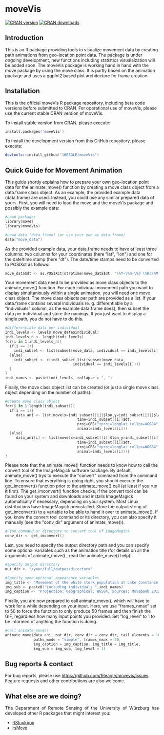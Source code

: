 # moveVis
[![CRAN version](https://www.r-pkg.org/badges/version/moveVis)](https://CRAN.R-project.org/package=moveVis)
[![CRAN downloads](https://cranlogs.r-pkg.org/badges/last-month/moveVis?color=brightgreen)](https://CRAN.R-project.org/package=moveVis)

## Introduction

This is an R package providing tools to visualize movement data by creating path animations from geo-location point data. The package is under ongoing development, new functions including statistics visualaization will be added soon. The moveVis package is working hand in hand with the move package by using the move class. It is partly based on the animation package and uses a ggplot2 based plot architecture for frame creation.

## Installation

This is the official moveVis R package repository, including beta code versions before submitted to CRAN. For operational use of moveVis, please use the current stable CRAN version of moveVis.

To install stable version from CRAN, please execute:

```s
install.packages('moveVis')
```

To install the development version from this GitHub repository, please execute:

```s
devtools::install_github("16EAGLE/moveVis")
```

## Quick Guide for Movement Animation

This guide shortly explains how to prepare your own geo-location point data for the animate_move() function by creating a move class object from a data.frame class object. As an example, the provided example data (data.frame) are used. Instead, you could use any similar prepared data of yours. First, you will need to load the move and the moveVis package and possibly the example data:

```s
#Load packages
library(move)
library(moveVis)

#Load data (data.frame) (or use your own as data.frame)
data("move_data")
```

As the provided example data, your data.frame needs to have at least three columns: two columns for your coordinates (here "lat", "lon") and one for the date/time stamp (here "dt"). The date/time stamps need to be converted to POSIXct as follows:

```s
move_data$dt <- as.POSIXct(strptime(move_data$dt, "\%Y-\%m-\%d \%H:\%M:\%S", tz = "UTC"))
```

Your movement data need to be provided as move class objects to the animate_move() function. For each individual movement path you want to display simultaniously within a single animation, you will need one move class object. The move class objects per path are provided as a list. If your data.frame contains several individuals (e. g. differentiable by a "individuals" column, as the example data.frame does), then subset the data per individual and store the namings. If you just want to display a single path, you do not have to do this.

```s
#Differentiate data per individual
indi_levels <- levels(move_data$individual)
indi_levels_n <- length(indi_levels)
for(i in 1:indi_levels_n){
  if(i == 1){
    indi_subset <- list(subset(move_data, individual == indi_levels[i]))
  }else{
    indi_subset <- c(indi_subset,list(subset(move_data,
                               individual == indi_levels[i])))
  }
}
indi_names <- paste(indi_levels, collapse = ", ")
```

Finally, the move class object list can be created (or just a single move class object depending on the number of paths):

```s
#Create move class object
for(i in 1:length(indi_subset)){
  if(i == 1){
     data_ani <- list(move(x=indi_subset[[i]]$lon,y=indi_subset[[i]]$lat,
                                 time=indi_subset[[i]]$dt,
                                 proj=CRS("+proj=longlat +ellps=WGS84"),
                                 animal=indi_levels[i]))
  }else{
     data_ani[i] <- list(move(x=indi_subset[[i]]$lon,y=indi_subset[[i]]$lat,
                                 time=indi_subset[[i]]$dt,
                                 proj=CRS("+proj=longlat +ellps=WGS84"),
                                 animal=indi_levels[i]))}
}
```

Please note that the animate_move() function needs to know how to call the convert tool of the ImageMagick software package. By default, animate_move() trys to execute the "convert" command from the command line. To ensure that everything is going right, you should execute the get_imconvert() function prior to the animate_move() call (at least if you run it first). The get_imconvert() function checks, if the convert tool can be found on your system and downloads and installs ImageMagick automatically if necessary, depending on your system. Most Linux distributions have ImageMagick preinstalled. Store the output string of get_imconvert() to a variable to be able to hand it over to animate_move(). If you know the convert tool command or its directory, you can also specify it manually (see the "conv_dir" argument of animate_move()).

```s
#Find command or directory to convert tool of ImageMagick
conv_dir <- get_imconvert()
```

Last, you need to specify the output directory path and you can specify some optional variables such as the animation title (for details on all the arguments of animate_move() , read the animate_move() help).

```s
#Specify output directory
out_dir <- "/your/full/output/directory"

#Specify some optional appearance variables
img_title <- "Movement of the white stork population at Lake Constance, Germany"
img_sub <- paste0("including individuals ",indi_names)
img_caption <- "Projection: Geographical, WGS84; Sources: Movebank 2013; Google Maps"
```

Finally, you are now prepared to call animate_move(), which will have to work for a while depending on your input. Here, we use "frames_nmax" set to 50 to force the function to only produce 50 frames and then finish the GIF, regardless how many  input points you provided. Set "log_level" to 1 to be informed of anything the function is doing.

```s
#Call animate_move()
animate_move(data_ani, out_dir, conv_dir = conv_dir, tail_elements = 10,
             paths_mode = "simple", frames_nmax = 50,
             img_caption = img_caption, img_title = img_title,
             img_sub = img_sub, log_level = 1)
```

## Bug reports & contact

For bug reports, please use <https://github.com/16eagle/movevis/issues>. Feature requests and other contributions are also welcome.

## What else are we doing?

<p align="justify">
The Department of Remote Sensing of the University of Würzburg has developed other R packages that might interest you:
</p>

 * <a href="http://bleutner.github.io/RStoolbox/">RStookbox</a>
 * <a href=" https://github.com/RRemelgado/rsMove/">rsMove</a>

